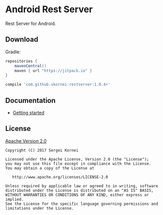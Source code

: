 Android Rest Server
========

Rest Server for Android.

## Download

Gradle:
```groovy
repositories {
    mavenCentral()
    maven { url "https://jitpack.io" }
}

compile 'com.github.skornei:restserver:1.0.4+'
```

## Documentation
* [Getting started](https://github.com/skornei/restserver/wiki/Getting-started)

## License

[Apache Version 2.0](http://www.apache.org/licenses/LICENSE-2.0.html)

    Copyright (C) 2017 Sergei Kornei

    Licensed under the Apache License, Version 2.0 (the "License");
    you may not use this file except in compliance with the License.
    You may obtain a copy of the License at

       http://www.apache.org/licenses/LICENSE-2.0

    Unless required by applicable law or agreed to in writing, software
    distributed under the License is distributed on an "AS IS" BASIS,
    WITHOUT WARRANTIES OR CONDITIONS OF ANY KIND, either express or implied.
    See the License for the specific language governing permissions and
    limitations under the License.
